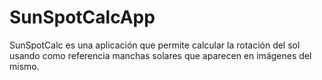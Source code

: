 # SunSpotCalcApp

SunSpotCalc es una aplicación que permite calcular la rotación del sol usando como referencia manchas solares que aparecen en imágenes del mismo.
